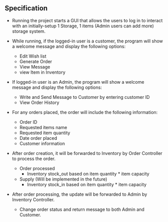 ## Specification

* Running the project starts a GUI that allows the users to log in to interact with an initially-setup 1 Storage, 1 items (Admin users can add more) storage system.
* While running, if the logged-in user is a customer, the program will show a welcome message and display the following options:
  * Edit Wish list 
  * Generate Order
  * View Message
  * view Item in Inventory

* If logged-in user is an Admin, the program will show a welcome message and display the following options:
  * Write and Send Message to Customer by entering customer ID
  * View Order History

* For any orders placed, the order will include the following information:
  * Order ID
  * Requested items name
  * Requested item quantity
  * Date order placed
  * Customer information

* After order creation, it will be forwarded to Inventory by Order Controller to process the order.
  * Order processed 
    * Inventory stock_out based on item quantity * item capacity
  * Supply (Will be implemented in the future)
    * Inventory stock_in based on item quantity * item capacity

* After order processing, the update will be forwarded to Admin by Inventory Controller.
  * Change order status and return message to both Admin and Customer.

